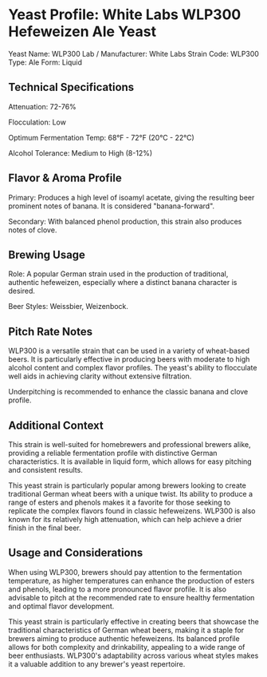 # Yeast Profile: White Labs WLP300 Hefeweizen Ale Yeast

Yeast Name: WLP300
Lab / Manufacturer: White Labs
Strain Code: WLP300
Type: Ale
Form: Liquid

## Technical Specifications

Attenuation: 72-76%

Flocculation: Low

Optimum Fermentation Temp: 68°F - 72°F (20°C - 22°C)

Alcohol Tolerance: Medium to High (8-12%)

## Flavor & Aroma Profile

Primary: Produces a high level of isoamyl acetate, giving the resulting beer prominent notes of banana. It is considered "banana-forward".

Secondary: With balanced phenol production, this strain also produces notes of clove.

## Brewing Usage

Role: A popular German strain used in the production of traditional, authentic hefeweizen, especially where a distinct banana character is desired.

Beer Styles: Weissbier, Weizenbock.

## Pitch Rate Notes

WLP300 is a versatile strain that can be used in a variety of wheat-based beers. It is particularly effective in producing beers with moderate to high alcohol content and complex flavor profiles. The yeast's ability to flocculate well aids in achieving clarity without extensive filtration.

Underpitching is recommended to enhance the classic banana and clove profile.

## Additional Context

This strain is well-suited for homebrewers and professional brewers alike, providing a reliable fermentation profile with distinctive German characteristics. It is available in liquid form, which allows for easy pitching and consistent results.

This yeast strain is particularly popular among brewers looking to create traditional German wheat beers with a unique twist. Its ability to produce a range of esters and phenols makes it a favorite for those seeking to replicate the complex flavors found in classic hefeweizens. WLP300 is also known for its relatively high attenuation, which can help achieve a drier finish in the final beer.

## Usage and Considerations

When using WLP300, brewers should pay attention to the fermentation temperature, as higher temperatures can enhance the production of esters and phenols, leading to a more pronounced flavor profile. It is also advisable to pitch at the recommended rate to ensure healthy fermentation and optimal flavor development.

This yeast strain is particularly effective in creating beers that showcase the traditional characteristics of German wheat beers, making it a staple for brewers aiming to produce authentic hefeweizens. Its balanced profile allows for both complexity and drinkability, appealing to a wide range of beer enthusiasts. WLP300's adaptability across various wheat styles makes it a valuable addition to any brewer's yeast repertoire.
